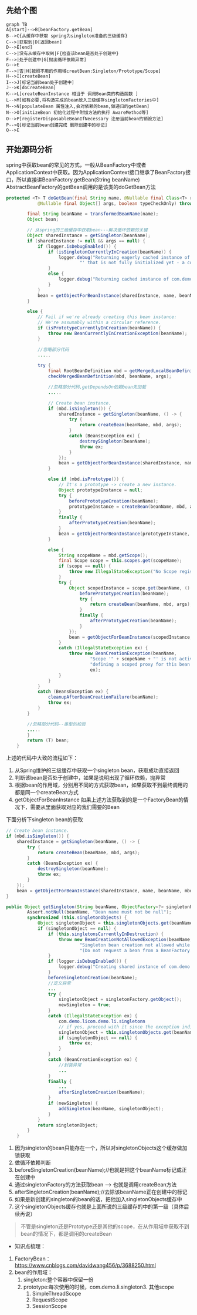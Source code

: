 ## 先给个图

```mermaid
graph TB
A[start]-->B[beanFactory.getBean]
B-->C{从缓存中获取 spring为singleton准备的三级缓存}
C-->|获取到|D[返回bean]
D-->E[end]
C-->|没有从缓存中取到|F{检查该bean是否处于创建中}
F-->|处于创建中|G[抛出循环依赖异常]
G-->E
F-->|否|H[按照不用的作用域creatBean:Singleton/Prototype/Scope]
H-->I[createBean]
I-->J[标记当前bean处于创建中]
J-->K[doCreateBean]
K-->L[createBeanInstance 相当于 调用Bean类的构造函数 ]
L-->M[如有必要,将构造完成的bean放入三级缓存singletonFactories中]
M-->N[populateBean 属性注入,会对依赖的bean,做递归的getBean]
N-->O[initizeBean 初始化过程中附加方法的执行 AwareMethod等]
O-->P[registerDisposableBeanIfNecessary 注册当前bean的销毁方法]
P-->Q[标记当前bean创建完成 删除创建中的标记]
Q-->E
```

## 开始源码分析

spring中获取bean的常见的方式，一般从BeanFactory中或者ApplicationContext中获取。因为ApplicationContext接口继承了BeanFactory接口，所以直接讲BeanFactory.getBean(String beanName) <br>
AbstractBeanFactory的getBean调用的是该类的doGetBean方法


```java
protected <T> T doGetBean(final String name, @Nullable final Class<T> requiredType,
			@Nullable final Object[] args, boolean typeCheckOnly) throws BeansException {

		final String beanName = transformedBeanName(name);
		Object bean;

		// 从spring的三级缓存中获取bean---解决循环依赖的关键
		Object sharedInstance = getSingleton(beanName);
		if (sharedInstance != null && args == null) {
			if (logger.isDebugEnabled()) {
				if (isSingletonCurrentlyInCreation(beanName)) {
					logger.debug("Returning eagerly cached instance of com.demo.li.singleton bean '" + beanName +
							"' that is not fully initialized yet - a consequence of a circular reference");
				}
				else {
					logger.debug("Returning cached instance of com.demo.li.singleton bean '" + beanName + "'");
				}
			}
			bean = getObjectForBeanInstance(sharedInstance, name, beanName, null);
		}

		else {
			// Fail if we're already creating this bean instance:
			// We're assumably within a circular reference.
			if (isPrototypeCurrentlyInCreation(beanName)) {
				throw new BeanCurrentlyInCreationException(beanName);
			}

            //忽略部分代码
			.....

			try {
				final RootBeanDefinition mbd = getMergedLocalBeanDefinition(beanName);
				checkMergedBeanDefinition(mbd, beanName, args);

				//忽略部分代码,getDependsOn依赖bean先加载
			    .....

				// Create bean instance.
				if (mbd.isSingleton()) {
					sharedInstance = getSingleton(beanName, () -> {
						try {
							return createBean(beanName, mbd, args);
						}
						catch (BeansException ex) {
							destroySingleton(beanName);
							throw ex;
						}
					});
					bean = getObjectForBeanInstance(sharedInstance, name, beanName, mbd);
				}

				else if (mbd.isPrototype()) {
					// It's a prototype -> create a new instance.
					Object prototypeInstance = null;
					try {
						beforePrototypeCreation(beanName);
						prototypeInstance = createBean(beanName, mbd, args);
					}
					finally {
						afterPrototypeCreation(beanName);
					}
					bean = getObjectForBeanInstance(prototypeInstance, name, beanName, mbd);
				}

				else {
					String scopeName = mbd.getScope();
					final Scope scope = this.scopes.get(scopeName);
					if (scope == null) {
						throw new IllegalStateException("No Scope registered for scope name '" + scopeName + "'");
					}
					try {
						Object scopedInstance = scope.get(beanName, () -> {
							beforePrototypeCreation(beanName);
							try {
								return createBean(beanName, mbd, args);
							}
							finally {
								afterPrototypeCreation(beanName);
							}
						});
						bean = getObjectForBeanInstance(scopedInstance, name, beanName, mbd);
					}
					catch (IllegalStateException ex) {
						throw new BeanCreationException(beanName,
								"Scope '" + scopeName + "' is not active for the current com.demo.li.thread; consider " +
								"defining a scoped proxy for this bean if you intend to refer to it from a com.demo.li.singleton",
								ex);
					}
				}
			}
			catch (BeansException ex) {
				cleanupAfterBeanCreationFailure(beanName);
				throw ex;
			}
		}

		//忽略部分代码--类型的校验
		.....
		}
		return (T) bean;
	}
```

上述的代码中大致的流程如下：
1. 从Spring维护的三级缓存中获取一个singleton bean，获取成功直接返回
2. 判断该bean是否处于创建中，如果是说明出现了循环依赖，抛异常
3. 根据bean的作用域，分别用不同的方式获取bean，如果获取不到最终调用的都是同一个createBean方式
4. getObjectForBeanInstance 如果上述方法获取到的是一个FactoryBean的情况下，需要从里面获取对应的我们需要的Bean

下面分析下singleton bean的获取

```java
// Create bean instance.
if (mbd.isSingleton()) {
	sharedInstance = getSingleton(beanName, () -> {
		try {
			return createBean(beanName, mbd, args);
		}
		catch (BeansException ex) {
			destroySingleton(beanName);
			throw ex;
		}
	});
	bean = getObjectForBeanInstance(sharedInstance, name, beanName, mbd);
}
```

```java
public Object getSingleton(String beanName, ObjectFactory<?> singletonFactory) {
		Assert.notNull(beanName, "Bean name must not be null");
		synchronized (this.singletonObjects) {
			Object singletonObject = this.singletonObjects.get(beanName);
			if (singletonObject == null) {
				if (this.singletonsCurrentlyInDestruction) {
					throw new BeanCreationNotAllowedException(beanName,
							"Singleton bean creation not allowed while singletons of this factory are in destruction " +
							"(Do not request a bean from a BeanFactory in a destroy method implementation!)");
				}
				if (logger.isDebugEnabled()) {
					logger.debug("Creating shared instance of com.demo.li.singleton bean '" + beanName + "'");
				}
				beforeSingletonCreation(beanName);
				//定义异常
				...
				try {
					singletonObject = singletonFactory.getObject();
					newSingleton = true;
				}
				catch (IllegalStateException ex) {
					com.demo.licom.demo.li.singletonn
					// if yes, proceed with it since the exception indicates that state.
					singletonObject = this.singletonObjects.get(beanName);
					if (singletonObject == null) {
						throw ex;
					}
				}
				catch (BeanCreationException ex) {
				    //封装异常
					...
				}
				finally {
					...
					afterSingletonCreation(beanName);
				}
				if (newSingleton) {
					addSingleton(beanName, singletonObject);
				}
			}
			return singletonObject;
		}
	}
```
1. 因为singleton的bean只能存在一个，所以对singletonObjects这个缓存做加锁获取
2. 做循环依赖判断
3. beforeSingletonCreation(beanName);//也就是把这个beanName标记成正在创建中
4. 通过singletonFactory的方法获取bean --> 也就是调用createBean方法
5. afterSingletonCreation(beanName);//去除该beanName正在创建中的标记
6. 如果是新创建的singleton的bean的话，把他加入singletonObjects缓存中
7. 这个singletonObjects缓存也就是上面所说的三级缓存的中的第一级（具体后续再说）


> 不管是singleton还是Prototype还是其他的scope，在从作用域中获取不到bean的情况下，都是调用的createBean


* 知识点梳理：
1. FactoryBean：https://www.cnblogs.com/davidwang456/p/3688250.html
2. bean的作用域：
    1. singleton:整个容器中保留一份
    2. prototype:每次使用的时候，com.demo.li.singleton3. 其他scope
       1. SimpleThreadScope
       2. RequestScope
       3. SessionScope
